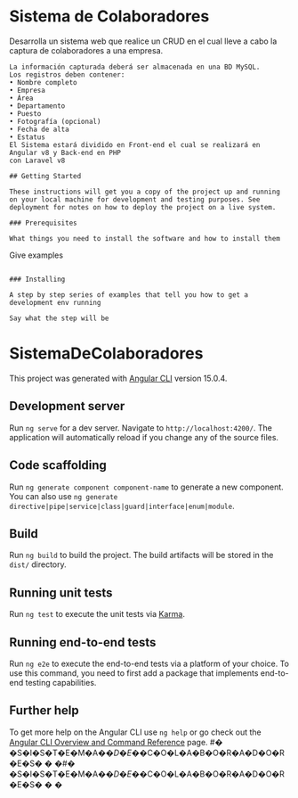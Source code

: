 # Sistema de Colaboradores

Desarrolla un sistema web que realice un CRUD en el cual lleve a cabo la captura de 
colaboradores a una empresa.
```
La información capturada deberá ser almacenada en una BD MySQL. 
Los registros deben contener:
• Nombre completo
• Empresa
• Área
• Departamento
• Puesto
• Fotografía (opcional)
• Fecha de alta
• Estatus
El Sistema estará dividido en Front-end el cual se realizará en Angular v8 y Back-end en PHP
con Laravel v8

## Getting Started

These instructions will get you a copy of the project up and running on your local machine for development and testing purposes. See deployment for notes on how to deploy the project on a live system.

### Prerequisites

What things you need to install the software and how to install them

```
Give examples
```

### Installing

A step by step series of examples that tell you how to get a development env running

Say what the step will be

```




# SistemaDeColaboradores

This project was generated with [Angular CLI](https://github.com/angular/angular-cli) version 15.0.4.

## Development server

Run `ng serve` for a dev server. Navigate to `http://localhost:4200/`. The application will automatically reload if you change any of the source files.

## Code scaffolding

Run `ng generate component component-name` to generate a new component. You can also use `ng generate directive|pipe|service|class|guard|interface|enum|module`.

## Build

Run `ng build` to build the project. The build artifacts will be stored in the `dist/` directory.

## Running unit tests

Run `ng test` to execute the unit tests via [Karma](https://karma-runner.github.io).

## Running end-to-end tests

Run `ng e2e` to execute the end-to-end tests via a platform of your choice. To use this command, you need to first add a package that implements end-to-end testing capabilities.

## Further help

To get more help on the Angular CLI use `ng help` or go check out the [Angular CLI Overview and Command Reference](https://angular.io/cli) page.
#� �S�I�S�T�E�M�A�_�D�E�_�C�O�L�A�B�O�R�A�D�O�R�E�S�
�
�#� �S�I�S�T�E�M�A�_�D�E�_�C�O�L�A�B�O�R�A�D�O�R�E�S�
�
�
